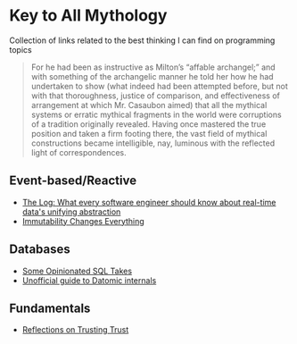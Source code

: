 # Key to All Mythology
Collection of links related to the best thinking I can find on programming topics
> For he had been as instructive as Milton’s “affable archangel;” and with something of the archangelic manner he told her how he had undertaken to show (what indeed had been attempted before, but not with that thoroughness, justice of comparison, and effectiveness of arrangement at which Mr. Casaubon aimed) that all the mythical systems or erratic mythical fragments in the world were corruptions of a tradition originally revealed. Having once mastered the true position and taken a firm footing there, the vast field of mythical constructions became intelligible, nay, luminous with the reflected light of correspondences.


## Event-based/Reactive
* [The Log: What every software engineer should know about real-time data's unifying abstraction](https://engineering.linkedin.com/distributed-systems/log-what-every-software-engineer-should-know-about-real-time-datas-unifying)
* [Immutability Changes Everything](https://queue.acm.org/detail.cfm?id=2884038)


## Databases
* [Some Opinionated SQL Takes](https://blog.nelhage.com/post/some-opinionated-sql-takes/)
* [Unofficial guide to Datomic internals](https://tonsky.me/blog/unofficial-guide-to-datomic-internals/)

## Fundamentals
* [Reflections on Trusting Trust](https://www.cs.cmu.edu/~rdriley/487/papers/Thompson_1984_ReflectionsonTrustingTrust.pdf)
